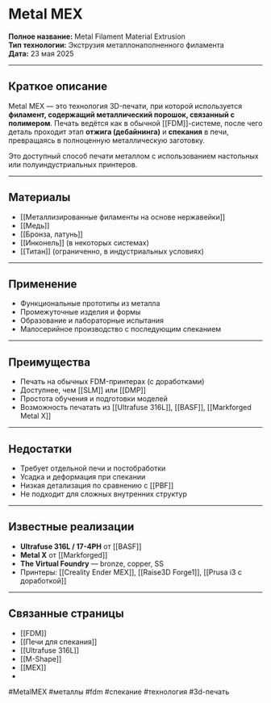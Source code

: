 # Metal MEX

**Полное название:** Metal Filament Material Extrusion  
**Тип технологии:** Экструзия металлонаполненного филамента  
**Дата:** 23 мая 2025

---

## Краткое описание
Metal MEX — это технология 3D-печати, при которой используется **филамент, содержащий металлический порошок, связанный с полимером**. Печать ведётся как в обычной [[FDM]]-системе, после чего деталь проходит этап **отжига (дебайнинга)** и **спекания** в печи, превращаясь в полноценную металлическую заготовку.

Это доступный способ печати металлом с использованием настольных или полуиндустриальных принтеров.

---

## Материалы
- [[Металлизированные филаменты на основе нержавейки]]  
- [[Медь]]
- [[Бронза, латунь]]  
- [[Инконель]] (в некоторых системах)  
- [[Титан]] (ограниченно, в индустриальных условиях)

---

## Применение
- Функциональные прототипы из металла  
- Промежуточные изделия и формы  
- Образование и лабораторные испытания  
- Малосерийное производство с последующим спеканием

---

## Преимущества
- Печать на обычных FDM-принтерах (с доработками)  
- Доступнее, чем [[SLM]] или [[DMP]]  
- Простота обучения и подготовки моделей  
- Возможность печатать из [[Ultrafuse 316L]], [[BASF]], [[Markforged Metal X]]

---

## Недостатки
- Требует отдельной печи и постобработки  
- Усадка и деформация при спекании  
- Низкая детализация по сравнению с [[PBF]]  
- Не подходит для сложных внутренних структур

---

## Известные реализации
- **Ultrafuse 316L / 17-4PH** от [[BASF]]  
- **Metal X** от [[Markforged]]  
- **The Virtual Foundry** — bronze, copper, SS  
- Принтеры: [[Creality Ender MEX]], [[Raise3D Forge1]], [[Prusa i3 с доработкой]]

---

## Связанные страницы
- [[FDM]]  
- [[Печи для спекания]]  
- [[Ultrafuse 316L]]  
- [[M-Shape]]
- [[MEX]]
- 

#MetalMEX #металлы #fdm #спекание #технология #3d-печать